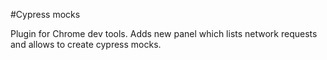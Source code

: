 #Cypress mocks

Plugin for Chrome dev tools. Adds new panel which lists network requests and allows to create cypress mocks.
